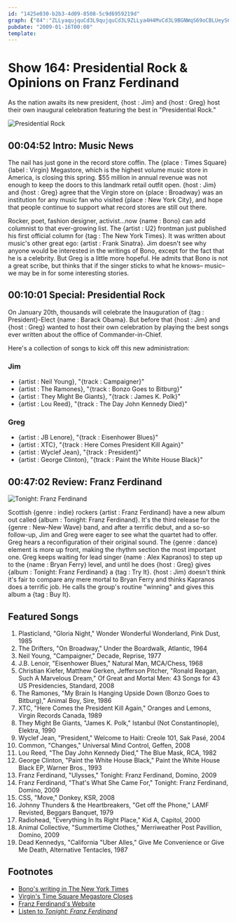 ```yaml
---
id: "1425e030-b2b3-4d09-8508-5c9d6959219d"
graph: {"84":"ZLLyaqujquCd3L9qujquCd3L9ZLLya4H4MvCd3L9BGNWqS69oCBLUeyS69oC","GP":"Iphu9onYeCG2jPQonYeCEar0sonYeCZDrfXonYeCBCsPSonYeConYeCrfBDfMlMr9onYeCW8101onYeClPkN1onYeCG2jPQk2OMvZDrfXesOEp2PKohEar0sBCsPSK1Zg4cc2x0rfBDfMlMr9NIgRuW8101WMmVt7cRO9lPkN1","26E":"FQe15TiA3pFQe15Yukhz9TSekFQe15BE5qJFQe1597qipBE5qJBE5qJWXhmeBE5qJdhnxeBG5JMYukhzBHm1Gdhnxe97qipX6cfd"}
pubdate: "2009-01-16T00:00"
template: 
---
```






# Show 164: Presidential Rock & Opinions on Franz Ferdinand

As the nation awaits its new president, {host : Jim} and {host : Greg} host their own inaugural celebration featuring the best in "Presidential Rock."

![Presidential Rock](https://static.soundopinions.org/images/2008/Mount_Rushmore_Monument.jpg)



## 00:04:52 Intro: Music News

The nail has just gone in the record store coffin. The {place : Times Square}  {label : Virgin} Megastore, which is the highest volume music store in America, is closing this spring. $55 million in annual revenue was not enough to keep the doors to this landmark retail outfit open. {host : Jim} and {host : Greg} agree that the Virgin store on {place : Broadway} was an institution for any music fan who visited {place : New York City}, and hope that people continue to support what record stores are still out there.

Rocker, poet, fashion designer, activist...now {name : Bono} can add columnist to that ever-growing list. The {artist : U2} frontman just published his first official column for {tag : The New York Times}. It was written about music's other great ego: {artist : Frank Sinatra}. Jim doesn't see why anyone would be interested in the writings of Bono, except for the fact that he is a celebrity. But Greg is a little more hopeful. He admits that Bono is not a great scribe, but thinks that if the singer sticks to what he knows– music– we may be in for some interesting stories.



## 00:10:01 Special: Presidential Rock

On January 20th, thousands will celebrate the Inauguration of {tag : President}-Elect {name : Barack Obama}. But before that {host : Jim} and {host : Greg} wanted to host their own celebration by playing the best songs ever written about the office of Commander-in-Chief.

Here's a collection of songs to kick off this new administration:


### Jim

- {artist : Neil Young}, "{track : Campaigner}"
- {artist : The Ramones}, "{track : Bonzo Goes to Bitburg}"
- {artist : They Might Be Giants}, "{track : James K. Polk}"
- {artist : Lou Reed}, "{track : The Day John Kennedy Died}"


### Greg

- {artist : JB Lenore}, "{track : Eisenhower Blues}"
- {artist : XTC}, "{track : Here Comes President Kill Again}"
- {artist : Wyclef Jean}, "{track : President}"
- {artist : George Clinton}, "{track : Paint the White House Black}"



## 00:47:02 Review: Franz Ferdinand

![Tonight: Franz Ferdinand](https://static.soundopinions.org/assets/164/26E0.jpg)

Scottish {genre : indie} rockers {artist : Franz Ferdinand} have a new album out called {album : Tonight: Franz Ferdinand}. It's the third release for the {genre : New-New Wave} band, and after a terrific debut, and a so-so follow-up, Jim and Greg were eager to see what the quartet had to offer. Greg hears a reconfiguration of their original sound. The {genre : dance} element is more up front, making the rhythm section the most important one. Greg keeps waiting for lead singer {name : Alex Kapranos} to step up to the {name : Bryan Ferry} level, and until he does {host : Greg} gives {album : Tonight: Franz Ferdinand} a {tag : Try It}. {host : Jim} doesn't think it's fair to compare any mere mortal to Bryan Ferry and thinks Kapranos does a terrific job. He calls the group's routine "winning" and gives this album a {tag : Buy It}.



## Featured Songs

1. Plasticland, "Gloria Night," Wonder Wonderful Wonderland, Pink Dust, 1985
2. The Drifters, "On Broadway," Under the Boardwalk, Atlantic, 1964
3. Neil Young, "Campaigner," Decade, Reprise, 1977
4. J.B. Lenoir, "Eisenhower Blues," Natural Man, MCA/Chess, 1968
5. Christian Kiefer, Matthew Gerken, Jefferson Pitcher, "Ronald Reagan, Such A Marvelous Dream," Of Great and Mortal Men: 43 Songs for 43 US Presidencies, Standard, 2008
6. The Ramones, "My Brain Is Hanging Upside Down (Bonzo Goes to Bitburg)," Animal Boy, Sire, 1986
7. XTC, "Here Comes the President Kill Again," Oranges and Lemons, Virgin Records Canada, 1989
8. They Might Be Giants, "James K. Polk," Istanbul (Not Constantinople), Elektra, 1990
9. Wyclef Jean, "President," Welcome to Haiti: Creole 101, Sak Pasé, 2004
10. Common, "Changes," Universal Mind Control, Geffen, 2008
11. Lou Reed, "The Day John Kennedy Died," The Blue Mask, RCA, 1982
12. George Clinton, "Paint the White House Black," Paint the White House Black EP, Warner Bros., 1993
13. Franz Ferdinand, "Ulysses," Tonight: Franz Ferdinand, Domino, 2009
14. Franz Ferdinand, "That's What She Came For," Tonight: Franz Ferdinand, Domino, 2009
15. CSS, "Move," Donkey, KSR, 2008
16. Johnny Thunders & the Heartbreakers, "Get off the Phone," LAMF Revisted, Beggars Banquet, 1979
17. Radiohead, "Everything In Its Right Place," Kid A, Capitol, 2000
18. Animal Collective, "Summertime Clothes," Merriweather Post Pavillion, Domino, 2009
19. Dead Kennedys, "California "Uber Alles," Give Me Convenience or Give Me Death, Alternative Tentacles, 1987



## Footnotes

- [Bono's writing in The New York Times](http://www.nytimes.com/2009/01/11/opinion/11bono.html?_r=0)
- [Virgin's Time Square Megastore Closes](http://www.nytimes.com/2009/06/15/arts/music/15virgin.html)
- [Franz Ferdinand's Website](http://www.franzferdinand.com/)
- [Listen to *Tonight: Franz Ferdinand*](http://www.last.fm/music/Franz+Ferdinand/Tonight:+Franz+Ferdinand)